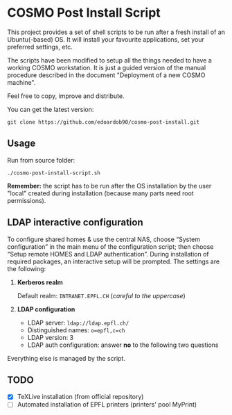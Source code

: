 COSMO Post Install Script
==========================

This project provides a set of shell scripts to be run after a fresh install of an Ubuntu(-based) OS. It will install your favourite applications, set your preferred settings, etc.

The scripts have been modified to setup all the things needed to have a working COSMO workstation. It is just a guided version of the manual procedure described in the document "Deployment of a new COSMO machine".

Feel free to copy, improve and distribute.

You can get the latest version:

    git clone https://github.com/edoardob90/cosmo-post-install.git


## Usage

Run from source folder:

```
./cosmo-post-install-script.sh
```

**Remember:** the script has to be run after the OS installation by the user "local" created during installation (because many parts need root permissions).

## LDAP interactive configuration

To configure shared homes & use the central NAS, choose “System configuration” in the main menu of the configuration script; then choose “Setup remote HOMES and LDAP authentication”.
During installation of required packages, an interactive setup will be prompted. The settings are the following:

1. **Kerberos realm**

    Default realm: `INTRANET.EPFL.CH` (*careful to the uppercase*)

2. **LDAP configuration**

    - LDAP server: `ldap://ldap.epfl.ch/`
    - Distinguished names: `o=epfl,c=ch`
    - LDAP version: 3
    - LDAP auth configuration: answer **no** to the following two questions

Everything else is managed by the script.

## TODO
- [x] TeXLive installation (from official repository)
- [ ] Automated installation of EPFL printers (printers' pool MyPrint)
